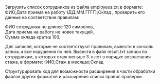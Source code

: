 Загрузить список сотрудников из файла employees.txt в формате:
ФИО;Дата приема на работу (ДД.MM.ГГГГ);Оклад
, проверить его данные на соответствие правилам:

ФИО сотрудника не длинее 120 символов,  
Дата приема на работу не новее текущей,  
Сумма оклада кратна 100.

Для записей, которые не соответствуют правилам, вывести в консоль запись и все нарушения по ней.
Вывести в файл result.txt записи по сотрудникам, у которых стаж меньше 3-х лет в порядке возрастания стажа, в формате:
ФИО;Cтаж в месяцах;Оклад

Структурировать код для возможности расширения в части обработки файлов других форматов и расширения списка правил проверки.